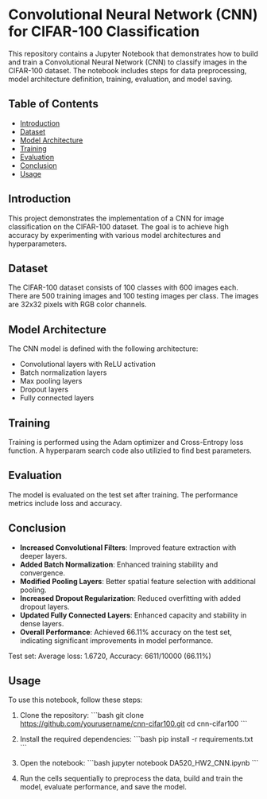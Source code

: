 # Convolutional Neural Network (CNN) for CIFAR-100 Classification

This repository contains a Jupyter Notebook that demonstrates how to build and train a Convolutional Neural Network (CNN) to classify images in the CIFAR-100 dataset. The notebook includes steps for data preprocessing, model architecture definition, training, evaluation, and model saving.

## Table of Contents

- [Introduction](#introduction)
- [Dataset](#dataset)
- [Model Architecture](#model-architecture)
- [Training](#training)
- [Evaluation](#evaluation)
- [Conclusion](#conclusion)
- [Usage](#usage)

## Introduction

This project demonstrates the implementation of a CNN for image classification on the CIFAR-100 dataset. The goal is to achieve high accuracy by experimenting with various model architectures and hyperparameters.

## Dataset

The CIFAR-100 dataset consists of 100 classes with 600 images each. There are 500 training images and 100 testing images per class. The images are 32x32 pixels with RGB color channels.

## Model Architecture

The CNN model is defined with the following architecture:

- Convolutional layers with ReLU activation
- Batch normalization layers
- Max pooling layers
- Dropout layers
- Fully connected layers

## Training

Training is performed using the Adam optimizer and Cross-Entropy loss function.  A hyperparam search code also utilizied to find best parameters.

## Evaluation

The model is evaluated on the test set after training. The performance metrics include loss and accuracy.

## Conclusion

- **Increased Convolutional Filters**: Improved feature extraction with deeper layers.
- **Added Batch Normalization**: Enhanced training stability and convergence.
- **Modified Pooling Layers**: Better spatial feature selection with additional pooling.
- **Increased Dropout Regularization**: Reduced overfitting with added dropout layers.
- **Updated Fully Connected Layers**: Enhanced capacity and stability in dense layers.
- **Overall Performance**: Achieved 66.11% accuracy on the test set, indicating significant improvements in model performance.

Test set: Average loss: 1.6720, Accuracy: 6611/10000 (66.11%)



## Usage

To use this notebook, follow these steps:

1. Clone the repository:
   \`\`\`bash
   git clone https://github.com/yourusername/cnn-cifar100.git
   cd cnn-cifar100
   \`\`\`

2. Install the required dependencies:
   \`\`\`bash
   pip install -r requirements.txt
   \`\`\`

3. Open the notebook:
   \`\`\`bash
   jupyter notebook DA520_HW2_CNN.ipynb
   \`\`\`

4. Run the cells sequentially to preprocess the data, build and train the model, evaluate performance, and save the model.
